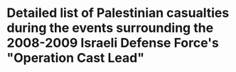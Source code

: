 # Detailed list of Palestinian casualties during the events surrounding the 2008-2009 Israeli Defense Force's "Operation Cast Lead"
